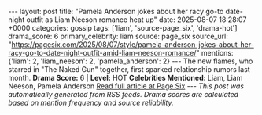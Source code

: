 --- layout: post title: "Pamela Anderson jokes about her racy go-to date-night outfit as Liam Neeson romance heat up" date: 2025-08-07 18:28:07 +0000 categories: gossip tags: ['liam', 'source-page_six', 'drama-hot'] drama_score: 6 primary_celebrity: liam source: page_six source_url: "https://pagesix.com/2025/08/07/style/pamela-anderson-jokes-about-her-racy-go-to-date-night-outfit-amid-liam-neeson-romance/" mentions: {'liam': 2, 'liam_neeson': 2, 'pamela_anderson': 2} --- The new flames, who starred in "The Naked Gun" together, first sparked relationship rumors last month. **Drama Score:** 6 | **Level:** HOT **Celebrities Mentioned:** Liam, Liam Neeson, Pamela Anderson [Read full article at Page Six](https://pagesix.com/2025/08/07/style/pamela-anderson-jokes-about-her-racy-go-to-date-night-outfit-amid-liam-neeson-romance/) --- *This post was automatically generated from RSS feeds. Drama scores are calculated based on mention frequency and source reliability.*